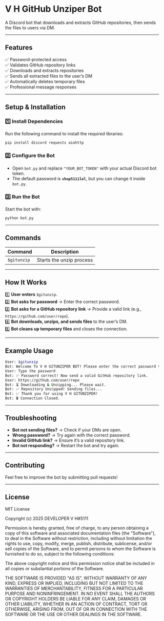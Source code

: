 # **V H GitHub Unziper Bot**

A Discord bot that downloads and extracts GitHub repositories, then sends the files to users via DM.

---

## Features

✅ Password-protected access  
✅ Validates GitHub repository links  
✅ Downloads and extracts repositories  
✅ Sends all extracted files to the user’s DM  
✅ Automatically deletes temporary files  
✅ Professional message responses  

---

## Setup & Installation

### 1️⃣ Install Dependencies
Run the following command to install the required libraries:
```sh
pip install discord requests aiohttp
```

### 2️⃣ Configure the Bot
- Open `bot.py` and replace `"YOUR_BOT_TOKEN"` with your actual Discord bot token.  
- The default password is **`vhop5111lol`**, but you can change it inside `bot.py`.  

### 3️⃣ Run the Bot
Start the bot with:
```sh
python bot.py
```

---

## Commands

| Command | Description |
|---------|-------------|
| `$gitunzip` | Starts the unzip process |

---

## How It Works

1️⃣ **User enters** `$gitunzip`.  
2️⃣ **Bot asks for password** → Enter the correct password.  
3️⃣ **Bot asks for a GitHub repository link** → Provide a valid link (e.g., `https://github.com/user/repo`).  
4️⃣ **Bot downloads, unzips, and sends files** to the user’s DM.  
5️⃣ **Bot cleans up temporary files** and closes the connection.  

---

## Example Usage

```sh
User: $gitunzip  
Bot: Welcome To V H GITUNZIPER BOT! Please enter the correct password to continue.  
User: Type the password 
Bot: ✅ Password correct! Now send a valid GitHub repository link.  
User: https://github.com/user/repo  
Bot: ⏳ Downloading & Unzipping... Please wait.  
Bot: ✅ Repository Unzipped! Sending files...  
Bot: ✅ Thank you for using V H GITUNZIPER!  
Bot: 🔒 Connection Closed.  
```

---

## Troubleshooting

- **Bot not sending files?** → Check if your DMs are open.  
- **Wrong password?** → Try again with the correct password.  
- **Invalid GitHub link?** → Ensure it’s a valid repository link.  
- **Bot not responding?** → Restart the bot and try again.  

---

## Contributing

Feel free to improve the bot by submitting pull requests!  

---

## License

MIT License

Copyright (c) 2025 DEVELOPER V H#5111

Permission is hereby granted, free of charge, to any person obtaining a copy
of this software and associated documentation files (the "Software"), to deal
in the Software without restriction, including without limitation the rights
to use, copy, modify, merge, publish, distribute, sublicense, and/or sell
copies of the Software, and to permit persons to whom the Software is
furnished to do so, subject to the following conditions:

The above copyright notice and this permission notice shall be included in all
copies or substantial portions of the Software.

THE SOFTWARE IS PROVIDED "AS IS", WITHOUT WARRANTY OF ANY KIND, EXPRESS OR
IMPLIED, INCLUDING BUT NOT LIMITED TO THE WARRANTIES OF MERCHANTABILITY,
FITNESS FOR A PARTICULAR PURPOSE AND NONINFRINGEMENT. IN NO EVENT SHALL THE
AUTHORS OR COPYRIGHT HOLDERS BE LIABLE FOR ANY CLAIM, DAMAGES OR OTHER
LIABILITY, WHETHER IN AN ACTION OF CONTRACT, TORT OR OTHERWISE, ARISING FROM,
OUT OF OR IN CONNECTION WITH THE SOFTWARE OR THE USE OR OTHER DEALINGS IN THE
SOFTWARE.

